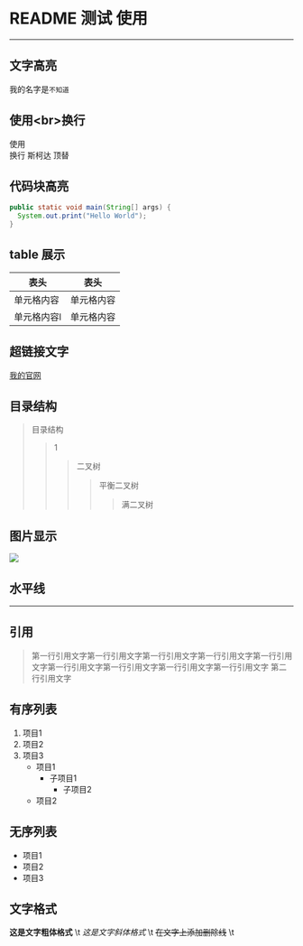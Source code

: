 # README 测试 使用

--------------

## 文字高亮
我的名字是`不知道`

## 使用\<br>换行
使用<br>换行
斯柯达
顶替

## 代码块高亮
```java
public static void main(String[] args) {
  System.out.print("Hello World");
}
```
## table 展示

表头  | 表头
------------- | -------------
单元格内容  | 单元格内容
单元格内容l  | 单元格内容

## 超链接文字
[我的官网](http://zxjsc.xin "我的官网")

## 目录结构
>目录结构  
>>1
>>>二叉树  
>>>>平衡二叉树  
>>>>>满二叉树

## 图片显示
![](http://ibeyond.me/img/8ba8ce0091ee474484808664bc228d0a.gif)  


## 水平线
***

## 引用
> 第一行引用文字第一行引用文字第一行引用文字第一行引用文字第一行引用文字第一行引用文字第一行引用文字第一行引用文字第一行引用文字
> 第二行引用文字

## 有序列表
1. 项目1
2. 项目2
3. 项目3
    * 项目1
        * 子项目1
            * 子项目2
   * 项目2
## 无序列表
* 项目1
* 项目2
* 项目3

## 文字格式
**这是文字粗体格式** \t
*这是文字斜体格式* \t
~~在文字上添加删除线~~ \t
